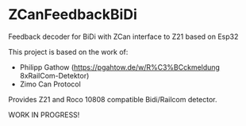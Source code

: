 # ZCanFeedbackBiDi
Feedback decoder for BiDi with ZCan interface to Z21 based on Esp32

This project is based on the work of:
- Philipp Gathow (https://pgahtow.de/w/R%C3%BCckmeldung 8xRailCom-Detektor)
- Zimo Can Protocol

Provides Z21 and Roco 10808 compatible Bidi/Railcom detector.

WORK IN PROGRESS!
